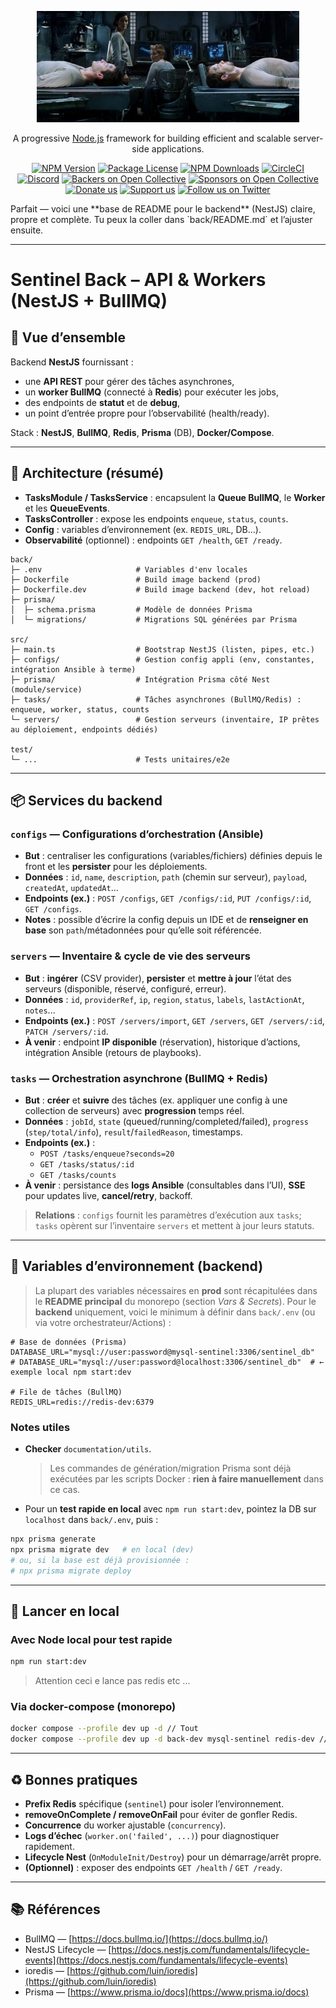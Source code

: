<p align="center">
  <a href="https://www.youtube.com/watch?v=ioIg4kDLMZQ" target="blank"><img src="../pic/img_2.png" width="420" alt="Backend matrice Logo" /></a href="https://www.youtube.com/watch?v=ioIg4kDLMZQ" target="blank">
</p>


[circleci-image]: https://img.shields.io/circleci/build/github/nestjs/nest/master?token=abc123def456

[circleci-url]: https://circleci.com/gh/nestjs/nest

  <p align="center">A progressive <a href="http://nodejs.org" target="_blank">Node.js</a> framework for building efficient and scalable server-side applications.</p>
    <p align="center">
<a href="https://www.npmjs.com/~nestjscore" target="_blank"><img src="https://img.shields.io/npm/v/@nestjs/core.svg" alt="NPM Version" /></a>
<a href="https://www.npmjs.com/~nestjscore" target="_blank"><img src="https://img.shields.io/npm/l/@nestjs/core.svg" alt="Package License" /></a>
<a href="https://www.npmjs.com/~nestjscore" target="_blank"><img src="https://img.shields.io/npm/dm/@nestjs/common.svg" alt="NPM Downloads" /></a>
<a href="https://circleci.com/gh/nestjs/nest" target="_blank"><img src="https://img.shields.io/circleci/build/github/nestjs/nest/master" alt="CircleCI" /></a>
<a href="https://discord.gg/G7Qnnhy" target="_blank"><img src="https://img.shields.io/badge/discord-online-brightgreen.svg" alt="Discord"/></a>
<a href="https://opencollective.com/nest#backer" target="_blank"><img src="https://opencollective.com/nest/backers/badge.svg" alt="Backers on Open Collective" /></a>
<a href="https://opencollective.com/nest#sponsor" target="_blank"><img src="https://opencollective.com/nest/sponsors/badge.svg" alt="Sponsors on Open Collective" /></a>
  <a href="https://paypal.me/kamilmysliwiec" target="_blank"><img src="https://img.shields.io/badge/Donate-PayPal-ff3f59.svg" alt="Donate us"/></a>
    <a href="https://opencollective.com/nest#sponsor"  target="_blank"><img src="https://img.shields.io/badge/Support%20us-Open%20Collective-41B883.svg" alt="Support us"></a>
  <a href="https://twitter.com/nestframework" target="_blank"><img src="https://img.shields.io/twitter/follow/nestframework.svg?style=social&label=Follow" alt="Follow us on Twitter"></a>
</p>
  <!--[![Backers on Open Collective](https://opencollective.com/nest/backers/badge.svg)](https://opencollective.com/nest#backer)
  [![Sponsors on Open Collective](https://opencollective.com/nest/sponsors/badge.svg)](https://opencollective.com/nest#sponsor)-->
Parfait — voici une **base de README pour le backend** (NestJS) claire, propre et complète. Tu peux la coller dans `back/README.md` et l’ajuster ensuite.

---

# Sentinel Back – API & Workers (NestJS + BullMQ)

## 📌 Vue d’ensemble

Backend **NestJS** fournissant :

* une **API REST** pour gérer des tâches asynchrones,
* un **worker BullMQ** (connecté à **Redis**) pour exécuter les jobs,
* des endpoints de **statut** et de **debug**,
* un point d’entrée propre pour l’observabilité (health/ready).

Stack : **NestJS**, **BullMQ**, **Redis**, **Prisma** (DB), **Docker/Compose**.

---

## 🧩 Architecture (résumé)

* **TasksModule / TasksService** : encapsulent la **Queue BullMQ**, le **Worker** et les **QueueEvents**.
* **TasksController** : expose les endpoints `enqueue`, `status`, `counts`.
* **Config** : variables d’environnement (ex. `REDIS_URL`, DB…).
* **Observabilité** (optionnel) : endpoints `GET /health`, `GET /ready`.

```
back/
├─ .env                     # Variables d'env locales
├─ Dockerfile               # Build image backend (prod)
├─ Dockerfile.dev           # Build image backend (dev, hot reload)
├─ prisma/
│  ├─ schema.prisma         # Modèle de données Prisma
│  └─ migrations/           # Migrations SQL générées par Prisma

src/
├─ main.ts                  # Bootstrap NestJS (listen, pipes, etc.)
├─ configs/                 # Gestion config appli (env, constantes, intégration Ansible à terme)
├─ prisma/                  # Intégration Prisma côté Nest (module/service)
├─ tasks/                   # Tâches asynchrones (BullMQ/Redis) : enqueue, worker, status, counts
└─ servers/                 # Gestion serveurs (inventaire, IP prêtes au déploiement, endpoints dédiés)

test/
└─ ...                      # Tests unitaires/e2e

```

---

## 📦 Services du backend

### `configs` — Configurations d’orchestration (Ansible)

- **But** : centraliser les configurations (variables/fichiers) définies depuis le front et les **persister** pour les déploiements.
- **Données** : `id`, `name`, `description`, `path` (chemin sur serveur), `payload`, `createdAt`, `updatedAt`...
- **Endpoints (ex.)** : `POST /configs`, `GET /configs/:id`, `PUT /configs/:id`, `GET /configs`.
- **Notes** : possible d’écrire la config depuis un IDE et de **renseigner en base** son `path`/métadonnées pour qu’elle soit référencée.

### `servers` — Inventaire & cycle de vie des serveurs

- **But** : **ingérer** (CSV provider), **persister** et **mettre à jour** l’état des serveurs (disponible, réservé, configuré, erreur).
- **Données** : `id`, `providerRef`, `ip`, `region`, `status`, `labels`, `lastActionAt`, `notes`...
- **Endpoints (ex.)** : `POST /servers/import`, `GET /servers`, `GET /servers/:id`, `PATCH /servers/:id`.
- **À venir** : endpoint **IP disponible** (réservation), historique d’actions, intégration Ansible (retours de playbooks).

### `tasks` — Orchestration asynchrone (BullMQ + Redis)

- **But** : **créer** et **suivre** des tâches (ex. appliquer une config à une collection de serveurs) avec **progression** temps réel.
- **Données** : `jobId`, `state` (queued/running/completed/failed), `progress` (`step/total/info`), `result`/`failedReason`, timestamps.
- **Endpoints (ex.)** :
    - `POST /tasks/enqueue?seconds=20`
    - `GET /tasks/status/:id`
    - `GET /tasks/counts`
- **À venir** : persistance des **logs Ansible** (consultables dans l’UI), **SSE** pour updates live, **cancel/retry**, backoff.

> **Relations** : `configs` fournit les paramètres d’exécution aux `tasks`; `tasks` opèrent sur l’inventaire `servers` et mettent à jour leurs statuts.

---

## 🔧 Variables d’environnement (backend)

> La plupart des variables nécessaires en **prod** sont récapitulées dans le **README principal** du monorepo (section *Vars & Secrets*).
> Pour le **backend** uniquement, voici le minimum à définir dans `back/.env` (ou via votre orchestrateur/Actions) :

```dotenv
# Base de données (Prisma)
DATABASE_URL="mysql://user:password@mysql-sentinel:3306/sentinel_db"
# DATABASE_URL="mysql://user:password@localhost:3306/sentinel_db"  # ← exemple local npm start:dev

# File de tâches (BullMQ)
REDIS_URL=redis://redis-dev:6379
```

### Notes utiles

* **Checker** `documentation/utils`.

  > Les commandes de génération/migration Prisma sont déjà exécutées par les scripts Docker : **rien à faire manuellement** dans ce cas.
* Pour un **test rapide en local** avec `npm run start:dev`, pointez la DB sur `localhost` dans `back/.env`, puis :

```bash
npx prisma generate
npx prisma migrate dev   # en local (dev)
# ou, si la base est déjà provisionnée :
# npx prisma migrate deploy
```

---

## 🐳 Lancer en local

### Avec Node local pour test rapide

```bash
npm run start:dev
```

> Attention ceci e lance pas redis etc ...

### Via docker-compose (monorepo)

```bash
docker compose --profile dev up -d // Tout
docker compose --profile dev up -d back-dev mysql-sentinel redis-dev // Just Back
```


---

## ♻️ Bonnes pratiques

* **Prefix Redis** spécifique (`sentinel`) pour isoler l’environnement.
* **removeOnComplete / removeOnFail** pour éviter de gonfler Redis.
* **Concurrence** du worker ajustable (`concurrency`).
* **Logs d’échec** (`worker.on('failed', ...)`) pour diagnostiquer rapidement.
* **Lifecycle Nest** (`OnModuleInit/Destroy`) pour un démarrage/arrêt propre.
* **(Optionnel)** : exposer des endpoints `GET /health` / `GET /ready`.

---

## 📚 Références

* BullMQ — [https://docs.bullmq.io/](https://docs.bullmq.io/)
* NestJS Lifecycle — [https://docs.nestjs.com/fundamentals/lifecycle-events](https://docs.nestjs.com/fundamentals/lifecycle-events)
* ioredis — [https://github.com/luin/ioredis](https://github.com/luin/ioredis)
* Prisma — [https://www.prisma.io/docs](https://www.prisma.io/docs)
